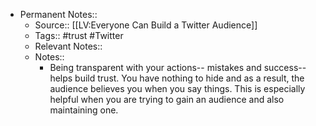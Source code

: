 - Permanent Notes::
    - Source:: [[LV:Everyone Can Build a Twitter Audience]]
    - Tags:: #trust #Twitter
    - Relevant Notes::
    - Notes::
        - Being transparent with your actions-- mistakes and success-- helps build trust. You have nothing to hide and as a result, the audience believes you when you say things. This is especially helpful when you are trying to gain an audience and also maintaining one. 
